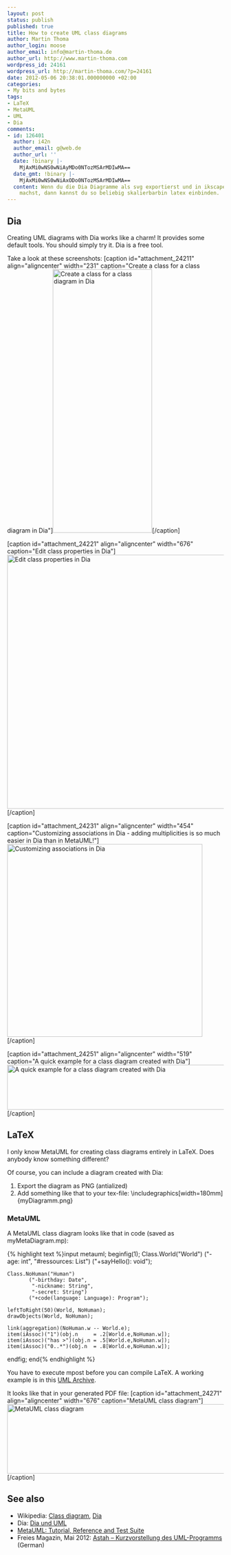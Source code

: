 ```yaml
---
layout: post
status: publish
published: true
title: How to create UML class diagrams
author: Martin Thoma
author_login: moose
author_email: info@martin-thoma.de
author_url: http://www.martin-thoma.com
wordpress_id: 24161
wordpress_url: http://martin-thoma.com/?p=24161
date: 2012-05-06 20:38:01.000000000 +02:00
categories:
- My bits and bytes
tags:
- LaTeX
- MetaUML
- UML
- Dia
comments:
- id: 126401
  author: i42n
  author_email: g@web.de
  author_url: ''
  date: !binary |-
    MjAxMi0wNS0wNiAyMDo0NTozMSArMDIwMA==
  date_gmt: !binary |-
    MjAxMi0wNS0wNiAxODo0NTozMSArMDIwMA==
  content: Wenn du die Dia Diagramme als svg exportierst und in ikscape ein pdf draus
    machst, dann kannst du so beliebig skalierbarbin latex einbinden.
---
```

<h2>Dia</h2>
Creating UML diagrams with Dia works like a charm! It provides some default tools. You should simply try it. Dia is a free tool.

Take a look at these screenshots:
[caption id="attachment_24211" align="aligncenter" width="231" caption="Create a class for a class diagram in Dia"]<a href="http://martin-thoma.com/wp-content/uploads/2012/05/dia-create-class.png"><img src="http://martin-thoma.com/wp-content/uploads/2012/05/dia-create-class.png" alt="Create a class for a class diagram in Dia" title="Create a class for a class diagram in Dia" width="231" height="611" class="size-full wp-image-24211" /></a>[/caption]

[caption id="attachment_24221" align="aligncenter" width="676" caption="Edit class properties in Dia"]<a href="http://martin-thoma.com/wp-content/uploads/2012/05/dia-class-properties.png"><img src="http://martin-thoma.com/wp-content/uploads/2012/05/dia-class-properties.png" alt="Edit class properties in Dia" title="Edit class properties in Dia" width="676" height="589" class="size-full wp-image-24221" /></a>[/caption]

[caption id="attachment_24231" align="aligncenter" width="454" caption="Customizing associations in Dia - adding multiplicities is so much easier in Dia than in MetaUML!"]<a href="http://martin-thoma.com/wp-content/uploads/2012/05/dia-association.png"><img src="http://martin-thoma.com/wp-content/uploads/2012/05/dia-association.png" alt="Customizing associations in Dia" title="Customizing associations in Dia" width="454" height="447" class="size-full wp-image-24231" /></a>[/caption]

[caption id="attachment_24251" align="aligncenter" width="519" caption="A quick example for a class diagram created with Dia"]<a href="http://martin-thoma.com/wp-content/uploads/2012/05/Dia-ClassDiagram.png"><img src="http://martin-thoma.com/wp-content/uploads/2012/05/Dia-ClassDiagram.png" alt="A quick example for a class diagram created with Dia" title="A quick example for a class diagram created with Dia" width="519" height="104" class="size-full wp-image-24251" /></a>[/caption]

<h2>LaTeX</h2>
I only know MetaUML for creating class diagrams entirely in LaTeX. Does anybody know something different? 

Of course, you can include a diagram created with Dia:
<ol>
  <li>Export the diagram as PNG (antialized)</li>
  <li>Add something like that to your tex-file: \includegraphics[width=180mm]{myDiagramm.png}</li>
</ol>


<h3>MetaUML</h3>
A MetaUML class diagram looks like that in code (saved as myMetaDiagram.mp):

{% highlight text %}input metauml;
beginfig(1);
	Class.World("World")
		   ("-age: int",
			"#ressources: List") 
		   ("+sayHello(): void");

	Class.NoHuman("Human")
		   ("-birthday: Date",
			"-nickname: String",
			"-secret: String") 
		   ("+code(language: Language): Program");

	leftToRight(50)(World, NoHuman);
	drawObjects(World, NoHuman);

	link(aggregation)(NoHuman.w -- World.e);
	item(iAssoc)("1")(obj.n     = .2[World.e,NoHuman.w]);
	item(iAssoc)("has >")(obj.n = .5[World.e,NoHuman.w]);
	item(iAssoc)("0..*")(obj.n  = .8[World.e,NoHuman.w]);

endfig;
end{% endhighlight %}

You have to execute mpost before you can compile LaTeX. A working example is in this <a href='http://martin-thoma.com/wp-content/uploads/2012/05/UML.zip'>UML Archive</a>.

It looks like that in your generated PDF file:
[caption id="attachment_24271" align="aligncenter" width="676" caption="MetaUML class diagram"]<a href="http://martin-thoma.com/wp-content/uploads/2012/05/MetaUML-class-diagram.png"><img src="http://martin-thoma.com/wp-content/uploads/2012/05/MetaUML-class-diagram.png" alt="MetaUML class diagram" title="MetaUML class diagram" width="676" height="161" class="size-full wp-image-24271" /></a>[/caption]

<h2>See also</h2>
<ul>
  <li>Wikipedia: <a href="http://en.wikipedia.org/wiki/Class_diagram">Class diagram</a>, <a href="http://en.wikipedia.org/wiki/Dia_(software)">Dia</a></li>
  <li>Dia:  <a href="http://www.wspiegel.de/infogk12/oops/dia_einf.html#py16_2">Dia und UML</a></li>
  <li><a href="http://ftp.fernuni-hagen.de/ftp-dir/pub/mirrors/www.ctan.org/graphics/metapost/contrib/macros/metauml/doc/metauml_manual_0.2.5.pdf">MetaUML: Tutorial, Reference and Test Suite</a></li>
  <li>Freies Magazin, Mai 2012: <a href="http://www.freiesmagazin.de/freiesMagazin-2012-05">Astah &ndash; Kurzvorstellung des UML-Programms</a> (German)</li>
</ul>
